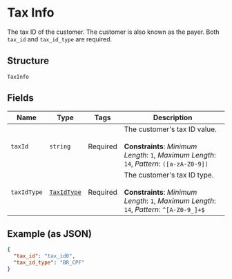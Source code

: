 
# Tax Info

The tax ID of the customer. The customer is also known as the payer. Both `tax_id` and `tax_id_type` are required.

## Structure

`TaxInfo`

## Fields

| Name | Type | Tags | Description |
|  --- | --- | --- | --- |
| `taxId` | `string` | Required | The customer's tax ID value.<br><br>**Constraints**: *Minimum Length*: `1`, *Maximum Length*: `14`, *Pattern*: `([a-zA-Z0-9])` |
| `taxIdType` | [`TaxIdType`](../../doc/models/tax-id-type.md) | Required | The customer's tax ID type.<br><br>**Constraints**: *Minimum Length*: `1`, *Maximum Length*: `14`, *Pattern*: `^[A-Z0-9_]+$` |

## Example (as JSON)

```json
{
  "tax_id": "tax_id0",
  "tax_id_type": "BR_CPF"
}
```

